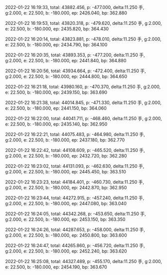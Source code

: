 2022-01-22 16:19:33, total: 43882.456, p: -477.000, delta:11.250 手, g:2.000, e: 22.500, b: -180.000, ep: 2426.040, bp: 362.880

2022-01-22 16:19:53, total: 43820.318, p: -479.620, delta:11.250 手, g:2.000, e: 22.500, b: -180.000, ep: 2435.820, bp: 364.430

2022-01-22 16:20:14, total: 43823.881, p: -478.010, delta:11.250 手, g:2.000, e: 22.500, b: -180.000, ep: 2434.790, bp: 364.100

2022-01-22 16:20:35, total: 43893.353, p: -477.200, delta:11.250 手, g:2.000, e: 22.500, b: -180.000, ep: 2441.840, bp: 364.880

2022-01-22 16:20:56, total: 43934.664, p: -472.400, delta:11.250 手, g:2.000, e: 22.500, b: -180.000, ep: 2444.800, bp: 364.650

2022-01-22 16:21:18, total: 43980.160, p: -470.370, delta:11.250 手, g:2.000, e: 22.500, b: -180.000, ep: 2439.150, bp: 363.690

2022-01-22 16:21:38, total: 44014.845, p: -471.330, delta:11.250 手, g:2.000, e: 22.500, b: -180.000, ep: 2441.150, bp: 364.060

2022-01-22 16:22:00, total: 44041.711, p: -468.460, delta:11.250 手, g:2.000, e: 22.500, b: -180.000, ep: 2435.140, bp: 362.950

2022-01-22 16:22:21, total: 44075.483, p: -464.980, delta:11.250 手, g:2.000, e: 22.500, b: -180.000, ep: 2437.180, bp: 362.770

2022-01-22 16:22:42, total: 44108.609, p: -465.520, delta:11.250 手, g:2.000, e: 22.500, b: -180.000, ep: 2432.720, bp: 362.280

2022-01-22 16:23:02, total: 44131.093, p: -462.630, delta:11.250 手, g:2.000, e: 22.500, b: -180.000, ep: 2445.450, bp: 363.510

2022-01-22 16:23:23, total: 44184.401, p: -460.730, delta:11.250 手, g:2.000, e: 22.500, b: -180.000, ep: 2442.870, bp: 362.950

2022-01-22 16:23:44, total: 44272.915, p: -457.240, delta:11.250 手, g:2.000, e: 22.500, b: -180.000, ep: 2447.080, bp: 363.040

2022-01-22 16:24:05, total: 44342.268, p: -453.650, delta:11.250 手, g:2.000, e: 22.500, b: -180.000, ep: 2453.150, bp: 363.350

2022-01-22 16:24:26, total: 44287.653, p: -458.000, delta:11.250 手, g:2.000, e: 22.500, b: -180.000, ep: 2450.800, bp: 363.600

2022-01-22 16:24:47, total: 44265.860, p: -456.720, delta:11.250 手, g:2.000, e: 22.500, b: -180.000, ep: 2452.240, bp: 363.620

2022-01-22 16:25:08, total: 44327.489, p: -455.170, delta:11.250 手, g:2.000, e: 22.500, b: -180.000, ep: 2454.190, bp: 363.670